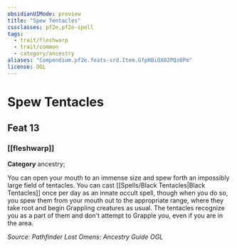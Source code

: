 ```yaml
---
obsidianUIMode: preview
title: "Spew Tentacles"
cssclasses: pf2e,pf2e-spell
tags:
  - trait/fleshwarp
  - trait/common
  - category/ancestry
aliases: "Compendium.pf2e.feats-srd.Item.GfpHBiOX02PQz0Pm"
license: OGL
---
```

# Spew Tentacles
## Feat 13
### [[fleshwarp]]

**Category** ancestry; 




You can open your mouth to an immense size and spew forth an impossibly large field of tentacles. You can cast [[Spells/Black Tentacles|Black Tentacles]] once per day as an innate occult spell, though when you do so, you spew them from your mouth out to the appropriate range, where they take root and begin Grappling creatures as usual. The tentacles recognize you as a part of them and don't attempt to Grapple you, even if you are in the area.

*Source: Pathfinder Lost Omens: Ancestry Guide*
*OGL*